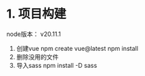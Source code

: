 # 1. 项目构建
node版本： v20.11.1
1. 创建vue
npm create vue@latest
npm install
2. 删除没用的文件
3. 导入sass
npm install -D sass